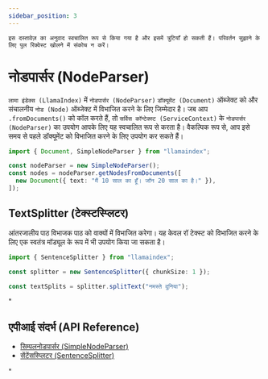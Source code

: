 ```yaml
---
sidebar_position: 3
---
```


`इस दस्तावेज़ का अनुवाद स्वचालित रूप से किया गया है और इसमें त्रुटियाँ हो सकती हैं। परिवर्तन सुझाने के लिए पुल रिक्वेस्ट खोलने में संकोच न करें।`

# नोडपार्सर (NodeParser)

`लामा इंडेक्स (LlamaIndex)` में `नोडपार्सर (NodeParser)` `डॉक्यूमेंट (Document)` ऑब्जेक्ट को और संचालनीय `नोड (Node)` ऑब्जेक्ट में विभाजित करने के लिए जिम्मेदार है। जब आप `.fromDocuments()` को कॉल करते हैं, तो `सर्विस कॉन्टेक्स्ट (ServiceContext)` के `नोडपार्सर (NodeParser)` का उपयोग आपके लिए यह स्वचालित रूप से करता है। वैकल्पिक रूप से, आप इसे समय से पहले डॉक्यूमेंट को विभाजित करने के लिए उपयोग कर सकते हैं।

```typescript
import { Document, SimpleNodeParser } from "llamaindex";

const nodeParser = new SimpleNodeParser();
const nodes = nodeParser.getNodesFromDocuments([
  new Document({ text: "मैं 10 साल का हूँ। जॉन 20 साल का है।" }),
]);
```

## TextSplitter (टेक्स्टस्प्लिटर)

आंतरजालीय पाठ विभाजक पाठ को वाक्यों में विभाजित करेगा। यह केवल रॉ टेक्स्ट को विभाजित करने के लिए एक स्वतंत्र मॉड्यूल के रूप में भी उपयोग किया जा सकता है।

```typescript
import { SentenceSplitter } from "llamaindex";

const splitter = new SentenceSplitter({ chunkSize: 1 });

const textSplits = splitter.splitText("नमस्ते दुनिया");
```

"

## एपीआई संदर्भ (API Reference)

- [सिम्पलनोडपार्सर (SimpleNodeParser)](../../api/classes/SimpleNodeParser.md)
- [सेंटेंसस्प्लिटर (SentenceSplitter)](../../api/classes/SentenceSplitter.md)

"

